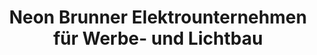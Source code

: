 ---
title: "Neon Brunner Elektrounternehmen für Werbe- und Lichtbau"
url: /wien/neon-brunner-elektrounternehmen-fuer-werbe-und-lichtbau/
shop: Elektronik
---